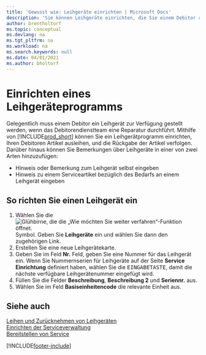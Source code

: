 ```yaml
---
title: 'Gewusst wie: Leihgeräte einrichten | Microsoft Docs'
description: 'Sie können Leihgeräte einrichten, die Sie einem Debitor ausleihen können, wenn er Serviceartikel im Service hat.'
author: brentholtorf
ms.topic: conceptual
ms.devlang: na
ms.tgt_pltfrm: na
ms.workload: na
ms.search.keywords: null
ms.date: 04/01/2021
ms.author: bholtorf
---
```

# Einrichten eines Leihgeräteprogramms
Gelegentlich muss einem Debitor ein Leihgerät zur Verfügung gestellt werden, wenn das Debitorendienstteam eine Reparatur durchführt. Mithilfe von [!INCLUDE[prod_short](includes/prod_short.md)] können Sie ein Leihgerätprogramm einrichten, Ihren Debitoren Artikel ausleihen, und die Rückgabe der Artikel verfolgen. Darüber hinaus können Sie Bemerkungen über Leihgeräte in einer von zwei Arten hinzuzufügen:  
  
* Hinweis oder Bemerkung zum Leihgerät selbst eingeben  
* Hinweis zu einem Serviceartikel bezüglich des Bedarfs an einem Leihgerät eingeben  

## So richten Sie einen Leihgerät ein  
1. Wählen Sie die ![Glühbirne, die die „Wie möchten Sie weiter verfahren“-Funktion öffnet.](media/ui-search/search_small.png "Was möchten Sie tun?") Symbol. Geben Sie **Leihgeräte** ein und wählen Sie dann den zugehörigen Link.  
2. Erstellen Sie eine neue Leihgerätekarte. 
3. Geben Sie im Feld **Nr.** Feld, geben Sie eine Nummer für das Leihgerät ein. Wenn Sie Nummernserien für Leihgeräte auf der Seite **Service Einrichtung** definiert haben, wählen Sie die <kbd>EINGABETASTE</kbd>, damit die nächste verfügbare Leihgerätenummer eingefügt wird.  
4. Füllen Sie die Felder **Beschreibung**, **Beschreibung 2** und **Seriennr.** aus.  
5. Wählen Sie im Feld **Basiseinheitencode** die relevante Einheit aus.  
  
## Siehe auch
[Leihen und Zurücknehmen von Leihgeräten](service-how-to-lend-receive-loaners.md)  
[Einrichten der Serviceverwaltung](service-setup-service.md)  
[Bereitstellen von Service](service-deliver-service.md)  



[!INCLUDE[footer-include](includes/footer-banner.md)]